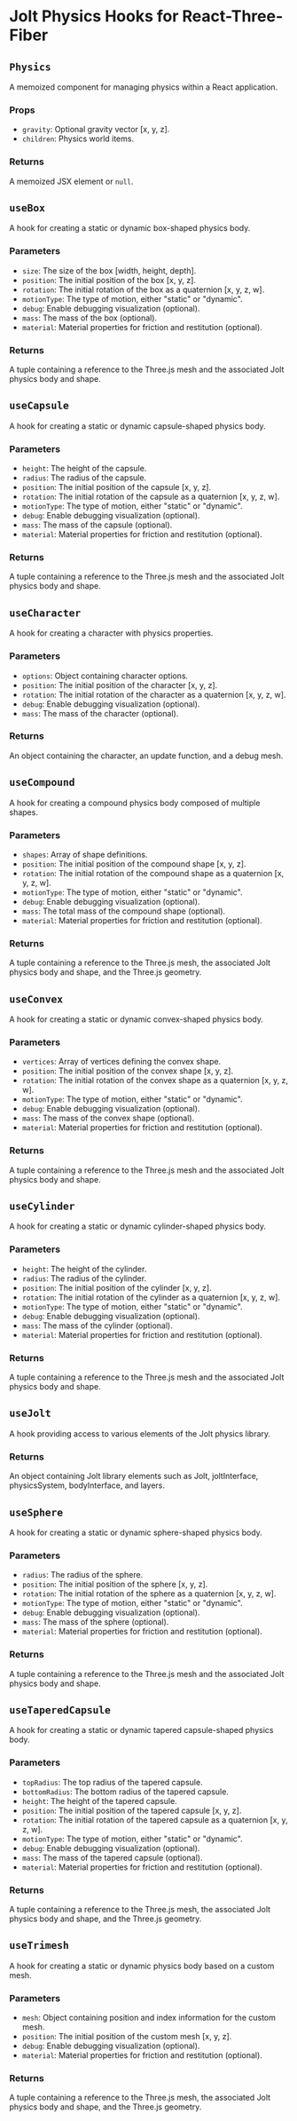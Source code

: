 # Jolt Physics Hooks for React-Three-Fiber

## `Physics`

A memoized component for managing physics within a React application.

### Props

- `gravity`: Optional gravity vector [x, y, z].
- `children`: Physics world items.

### Returns

A memoized JSX element or `null`.

## `useBox`

A hook for creating a static or dynamic box-shaped physics body.

### Parameters

- `size`: The size of the box [width, height, depth].
- `position`: The initial position of the box [x, y, z].
- `rotation`: The initial rotation of the box as a quaternion [x, y, z, w].
- `motionType`: The type of motion, either "static" or "dynamic".
- `debug`: Enable debugging visualization (optional).
- `mass`: The mass of the box (optional).
- `material`: Material properties for friction and restitution (optional).

### Returns

A tuple containing a reference to the Three.js mesh and the associated Jolt physics body and shape.

## `useCapsule`

A hook for creating a static or dynamic capsule-shaped physics body.

### Parameters

- `height`: The height of the capsule.
- `radius`: The radius of the capsule.
- `position`: The initial position of the capsule [x, y, z].
- `rotation`: The initial rotation of the capsule as a quaternion [x, y, z, w].
- `motionType`: The type of motion, either "static" or "dynamic".
- `debug`: Enable debugging visualization (optional).
- `mass`: The mass of the capsule (optional).
- `material`: Material properties for friction and restitution (optional).

### Returns

A tuple containing a reference to the Three.js mesh and the associated Jolt physics body and shape.

## `useCharacter`

A hook for creating a character with physics properties.

### Parameters

- `options`: Object containing character options.
- `position`: The initial position of the character [x, y, z].
- `rotation`: The initial rotation of the character as a quaternion [x, y, z, w].
- `debug`: Enable debugging visualization (optional).
- `mass`: The mass of the character (optional).

### Returns

An object containing the character, an update function, and a debug mesh.

## `useCompound`

A hook for creating a compound physics body composed of multiple shapes.

### Parameters

- `shapes`: Array of shape definitions.
- `position`: The initial position of the compound shape [x, y, z].
- `rotation`: The initial rotation of the compound shape as a quaternion [x, y, z, w].
- `motionType`: The type of motion, either "static" or "dynamic".
- `debug`: Enable debugging visualization (optional).
- `mass`: The total mass of the compound shape (optional).
- `material`: Material properties for friction and restitution (optional).

### Returns

A tuple containing a reference to the Three.js mesh, the associated Jolt physics body and shape, and the Three.js geometry.

## `useConvex`

A hook for creating a static or dynamic convex-shaped physics body.

### Parameters

- `vertices`: Array of vertices defining the convex shape.
- `position`: The initial position of the convex shape [x, y, z].
- `rotation`: The initial rotation of the convex shape as a quaternion [x, y, z, w].
- `motionType`: The type of motion, either "static" or "dynamic".
- `debug`: Enable debugging visualization (optional).
- `mass`: The mass of the convex shape (optional).
- `material`: Material properties for friction and restitution (optional).

### Returns

A tuple containing a reference to the Three.js mesh and the associated Jolt physics body and shape.

## `useCylinder`

A hook for creating a static or dynamic cylinder-shaped physics body.

### Parameters

- `height`: The height of the cylinder.
- `radius`: The radius of the cylinder.
- `position`: The initial position of the cylinder [x, y, z].
- `rotation`: The initial rotation of the cylinder as a quaternion [x, y, z, w].
- `motionType`: The type of motion, either "static" or "dynamic".
- `debug`: Enable debugging visualization (optional).
- `mass`: The mass of the cylinder (optional).
- `material`: Material properties for friction and restitution (optional).

### Returns

A tuple containing a reference to the Three.js mesh and the associated Jolt physics body and shape.

## `useJolt`

A hook providing access to various elements of the Jolt physics library.

### Returns

An object containing Jolt library elements such as Jolt, joltInterface, physicsSystem, bodyInterface, and layers.

## `useSphere`

A hook for creating a static or dynamic sphere-shaped physics body.

### Parameters

- `radius`: The radius of the sphere.
- `position`: The initial position of the sphere [x, y, z].
- `rotation`: The initial rotation of the sphere as a quaternion [x, y, z, w].
- `motionType`: The type of motion, either "static" or "dynamic".
- `debug`: Enable debugging visualization (optional).
- `mass`: The mass of the sphere (optional).
- `material`: Material properties for friction and restitution (optional).

### Returns

A tuple containing a reference to the Three.js mesh and the associated Jolt physics body and shape.

## `useTaperedCapsule`

A hook for creating a static or dynamic tapered capsule-shaped physics body.

### Parameters

- `topRadius`: The top radius of the tapered capsule.
- `bottomRadius`: The bottom radius of the tapered capsule.
- `height`: The height of the tapered capsule.
- `position`: The initial position of the tapered capsule [x, y, z].
- `rotation`: The initial rotation of the tapered capsule as a quaternion [x, y, z, w].
- `motionType`: The type of motion, either "static" or "dynamic".
- `debug`: Enable debugging visualization (optional).
- `mass`: The mass of the tapered capsule (optional).
- `material`: Material properties for friction and restitution (optional).

### Returns

A tuple containing a reference to the Three.js mesh, the associated Jolt physics body and shape, and the Three.js geometry.

## `useTrimesh`

A hook for creating a static or dynamic physics body based on a custom mesh.

### Parameters

- `mesh`: Object containing position and index information for the custom mesh.
- `position`: The initial position of the custom mesh [x, y, z].
- `debug`: Enable debugging visualization (optional).
- `material`: Material properties for friction and restitution (optional).

### Returns

A tuple containing a reference to the Three.js mesh, the associated Jolt physics body and shape, and the Three.js geometry.
